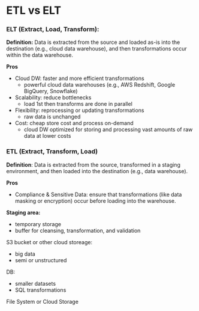 # ETL vs ELT

### ELT (Extract, Load, Transform): 

**Definition:** Data is extracted from the source and loaded as-is into the destination (e.g., cloud data warehouse), and then transformations occur within the data warehouse.

**Pros**

- Cloud DW: faster and more efficient transformations
    - powerful cloud data warehouses (e.g., AWS Redshift, Google BigQuery, Snowflake)
- Scalability: reduce bottlenecks
    - load 1st then transforms are done in parallel
- Flexibility: reprocessing or updating transformations
    - raw data is unchanged
- Cost: cheap store cost and process on-demand
    - cloud DW optimized for storing and processing vast amounts of raw data at lower costs

### ETL (Extract, Transform, Load)

**Definition**: Data is extracted from the source, transformed in a staging environment, and then loaded into the destination (e.g., data warehouse).

**Pros**

- Compliance & Sensitive Data: ensure that transformations (like data masking or encryption) occur before loading into the warehouse.

**Staging area:**
- temporary storage
- buffer for cleansing, transformation, and validation

S3 bucket or other cloud storeage: 
- big data 
- semi or unstructured

DB:
- smaller datasets
- SQL transformations

File System or Cloud Storage
